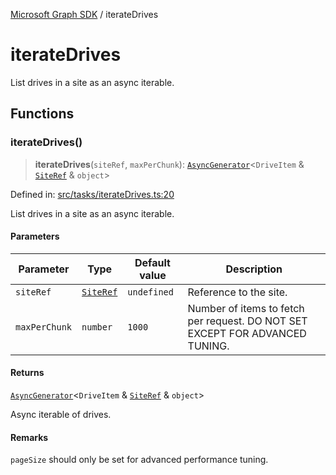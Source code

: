 [Microsoft Graph SDK](README.md) / iterateDrives

# iterateDrives

List drives in a site as an async iterable.

## Functions

### iterateDrives()

> **iterateDrives**(`siteRef`, `maxPerChunk`): [`AsyncGenerator`](https://developer.mozilla.org/docs/Web/JavaScript/Reference/Global_Objects/AsyncGenerator)\<`DriveItem` & [`SiteRef`](Site-1.md#siteref) & `object`\>

Defined in: [src/tasks/iterateDrives.ts:20](https://github.com/Future-Secure-AI/microsoft-graph/blob/main/src/tasks/iterateDrives.ts#L20)

List drives in a site as an async iterable.

#### Parameters

| Parameter | Type | Default value | Description |
| ------ | ------ | ------ | ------ |
| `siteRef` | [`SiteRef`](Site-1.md#siteref) | `undefined` | Reference to the site. |
| `maxPerChunk` | `number` | `1000` | Number of items to fetch per request. DO NOT SET EXCEPT FOR ADVANCED TUNING. |

#### Returns

[`AsyncGenerator`](https://developer.mozilla.org/docs/Web/JavaScript/Reference/Global_Objects/AsyncGenerator)\<`DriveItem` & [`SiteRef`](Site-1.md#siteref) & `object`\>

Async iterable of drives.

#### Remarks

`pageSize` should only be set for advanced performance tuning.
